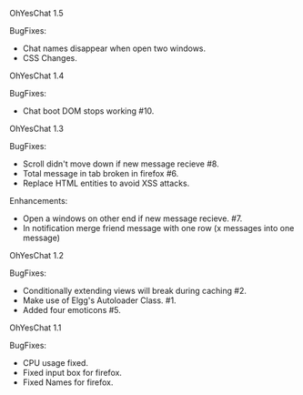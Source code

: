 OhYesChat 1.5

BugFixes:
* Chat names disappear when open two windows.
* CSS Changes.

OhYesChat 1.4

BugFixes:

* Chat boot DOM stops working #10.

OhYesChat 1.3

BugFixes:

* Scroll didn't move down if new message recieve #8.
* Total message in tab broken in firefox #6.
* Replace HTML entities to avoid XSS attacks.

Enhancements:
* Open a windows on other end if new message recieve. #7.
* In notification merge friend message with one row (x messages into one message)

OhYesChat 1.2

BugFixes:

* Conditionally extending views will break during caching #2.
* Make use of Elgg's Autoloader Class. #1.
* Added four emoticons #5.

OhYesChat 1.1 

BugFixes:

* CPU usage fixed.
* Fixed input box for firefox.
* Fixed Names for firefox.